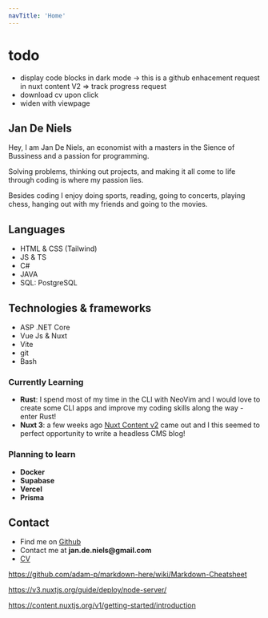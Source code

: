 ```yaml
---
navTitle: 'Home'
---
```


# todo
- display code blocks in dark mode -> this is a github enhacement request in nuxt content V2 => track progress request
- download cv upon click
- widen with viewpage

## Jan De Niels

Hey, I am Jan De Niels, an economist with a masters in the Sience of Bussiness and a passion for programming.

Solving problems, thinking out projects, and making it all come to life through coding is where my passion lies.

Besides coding I enjoy doing sports, reading, going to concerts, playing chess, hanging out with my friends and going to the movies. 

## Languages

- HTML & CSS (Tailwind)
- JS & TS
- C#  
- JAVA
- SQL: PostgreSQL

## Technologies & frameworks

- ASP .NET Core
- Vue Js & Nuxt
- Vite
- git
- Bash

### Currently Learning

- **Rust**: I spend most of my time in the CLI with NeoVim and I would love to create some CLI apps and improve my coding skills along the way - enter Rust!
- **Nuxt 3**: a few weeks ago [Nuxt Content v2](https://twitter.com/nuxt_js/status/1529161019112800256) came out and I this seemed to perfect opportunity to write a headless CMS blog!

### Planning to learn

- **Docker**
- **Supabase**
- **Vercel**
- **Prisma**

## Contact
- Find me on [Github](https://github.com/JDN89)
- Contact me at __jan.de.niels@gmail.com__
- [CV](/public/CV.pdf)

https://github.com/adam-p/markdown-here/wiki/Markdown-Cheatsheet

https://v3.nuxtjs.org/guide/deploy/node-server/


https://content.nuxtjs.org/v1/getting-started/introduction